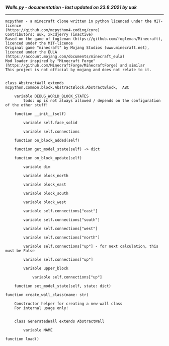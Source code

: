 ***Walls.py - documentation - last updated on 23.8.2021 by uuk***
___

    mcpython - a minecraft clone written in python licenced under the MIT-licence 
    (https://github.com/mcpython4-coding/core)
    Contributors: uuk, xkcdjerry (inactive)
    Based on the game of fogleman (https://github.com/fogleman/Minecraft), licenced under the MIT-licence
    Original game "minecraft" by Mojang Studios (www.minecraft.net), licenced under the EULA
    (https://account.mojang.com/documents/minecraft_eula)
    Mod loader inspired by "Minecraft Forge" (https://github.com/MinecraftForge/MinecraftForge) and similar
    This project is not official by mojang and does not relate to it.


    class AbstractWall extends mcpython.common.block.AbstractBlock.AbstractBlock,  ABC

        variable DEBUG_WORLD_BLOCK_STATES
            todo: up is not always allowed / depends on the configuration of the other stuff!

        function __init__(self)

            variable self.face_solid

            variable self.connections

        function on_block_added(self)

        function get_model_state(self) -> dict

        function on_block_update(self)

            variable dim

            variable block_north

            variable block_east

            variable block_south

            variable block_west

            variable self.connections["east"]

            variable self.connections["south"]

            variable self.connections["west"]

            variable self.connections["north"]

            variable self.connections["up"] - for next calculation, this must be False

            variable self.connections["up"]

            variable upper_block

                variable self.connections["up"]

        function set_model_state(self, state: dict)

    function create_wall_class(name: str)
        
        Constructor helper for creating a new wall class
        For internal usage only!


        class GeneratedWall extends AbstractWall

            variable NAME

    function load()